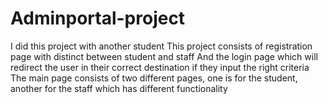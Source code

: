 # Adminportal-project
I did this project with another student
This project consists of registration page with distinct between student and staff
And the login page which will redirect the user in their correct destination if they input the right criteria
The main page consists of two different pages, one is for the student, another for the staff which has different functionality
